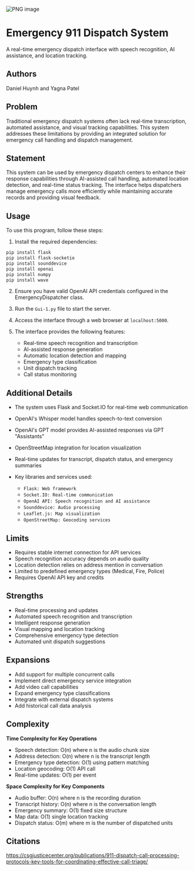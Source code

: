
![PNG image](https://github.com/user-attachments/assets/3f7dfc20-8b13-49f2-a335-192db3bb7bf9)
# Emergency 911 Dispatch System
A real-time emergency dispatch interface with speech recognition, AI assistance, and location tracking.

## Authors
Daniel Huynh and Yagna Patel

## Problem
Traditional emergency dispatch systems often lack real-time transcription, automated assistance, and visual tracking capabilities. This system addresses these limitations by providing an integrated solution for emergency call handling and dispatch management.

## Statement
This system can be used by emergency dispatch centers to enhance their response capabilities through AI-assisted call handling, automated location detection, and real-time status tracking. The interface helps dispatchers manage emergency calls more efficiently while maintaining accurate records and providing visual feedback.

## Usage
To use this program, follow these steps:

1. Install the required dependencies:
```python
pip install flask
pip install flask-socketio
pip install sounddevice
pip install openai
pip install numpy
pip install wave
```

2. Ensure you have valid OpenAI API credentials configured in the EmergencyDispatcher class.

3. Run the `Gui-1.py` file to start the server.

4. Access the interface through a web browser at `localhost:5000`.

5. The interface provides the following features:
   - Real-time speech recognition and transcription
   - AI-assisted response generation
   - Automatic location detection and mapping
   - Emergency type classification
   - Unit dispatch tracking
   - Call status monitoring

## Additional Details
- The system uses Flask and Socket.IO for real-time web communication
- OpenAI's Whisper model handles speech-to-text conversion
- OpenAI's GPT model provides AI-assisted responses via GPT "Assistants"
- OpenStreetMap integration for location visualization
- Real-time updates for transcript, dispatch status, and emergency summaries

- Key libraries and services used:
   - `Flask: Web framework`
   - `Socket.IO: Real-time communication`
   - `OpenAI API: Speech recognition and AI assistance`
   - `Sounddevice: Audio processing`
   - `Leaflet.js: Map visualization`
   - `OpenStreetMap: Geocoding services`

## Limits
- Requires stable internet connection for API services
- Speech recognition accuracy depends on audio quality
- Location detection relies on address mention in conversation
- Limited to predefined emergency types (Medical, Fire, Police)
- Requires OpenAI API key and credits

## Strengths
- Real-time processing and updates
- Automated speech recognition and transcription
- Intelligent response generation
- Visual mapping and location tracking
- Comprehensive emergency type detection
- Automated unit dispatch suggestions

## Expansions
- Add support for multiple concurrent calls
- Implement direct emergency service integration
- Add video call capabilities
- Expand emergency type classifications
- Integrate with external dispatch systems
- Add historical call data analysis

## Complexity
**Time Complexity for Key Operations**
- Speech detection: O(n) where n is the audio chunk size
- Address detection: O(n) where n is the transcript length
- Emergency type detection: O(1) using pattern matching
- Location geocoding: O(1) API call
- Real-time updates: O(1) per event

**Space Complexity for Key Components**
- Audio buffer: O(n) where n is the recording duration
- Transcript history: O(n) where n is the conversation length
- Emergency summary: O(1) fixed size structure
- Map data: O(1) single location tracking
- Dispatch status: O(m) where m is the number of dispatched units

## Citations
https://csgjusticecenter.org/publications/911-dispatch-call-processing-protocols-key-tools-for-coordinating-effective-call-triage/
